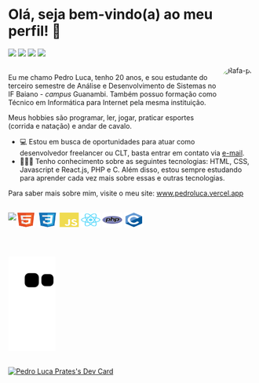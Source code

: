 # Olá, seja bem-vindo(a) ao meu perfil! 👋

<div>
  <a href="https://www.linkedin.com/in/pedro-luca-prates/" target="_blank"><img src="https://img.shields.io/badge/-LinkedIn-%230077B5?style=for-the-badge&logo=linkedin&logoColor=white" target="_blank"></a> 
  <a href = "mailto:pedrolucadev@outlook.com"><img src="https://img.shields.io/badge/Email-0078D4?style=for-the-badge&logo=microsoft-outlook&logoColor=white" target="_blank"></a>
  <a href="https://instagram.com/pe.uuh" target="_blank"><img src="https://img.shields.io/badge/-Instagram-%23E4405F?style=for-the-badge&logo=instagram&logoColor=white" target="_blank"></a>
  <a href="https://open.spotify.com/user/a0nbictednh842ioypq5ptw7h?si=u1BlvzIZRTqeUKD4E_PyMg" target="_blank"><img src="https://img.shields.io/badge/Spotify-1ED760?&style=for-the-badge&logo=spotify&logoColor=white" target="_blank"></a>
</div>
<br>
<div>
  <img align="right" alt="Rafa-pic" height="150" style="border-radius:50px;" src="https://github.com/TheDudeThatCode/TheDudeThatCode/raw/master/Assets/Developer.gif?raw=true">
</div>
<div>
<p>Eu me chamo Pedro Luca, tenho 20 anos, e sou estudante do terceiro semestre de Análise e Desenvolvimento de Sistemas no IF Baiano - <em>campus</em> Guanambi. Também possuo formação como Técnico em Informática para Internet pela mesma instituição.</p>
<p>Meus hobbies são programar, ler, jogar, praticar esportes (corrida e natação) e andar de cavalo.</p>
  
- 💻 Estou em busca de oportunidades para atuar como desenvolvedor freelancer ou CLT, basta entrar em contato via <a href="mailto: pedrolucaofc@outlook.com">e-mail</a>.
- 👨🏻‍💻 Tenho conhecimento sobre as seguintes tecnologias: HTML, CSS, Javascript e React.js, PHP e C. Além disso, estou sempre estudando para aprender cada vez mais sobre essas e outras tecnologias.

<p>Para saber mais sobre mim, visite o meu site: <a href="https://pedroluca.vercel.app" target="_blank">www.pedroluca.vercel.app</a></p>
</div>
<br>
<div style="display: flex;">
  <div>
    <a href="https://pedroluca.vercel.app">
      <img height="180em" src="https://github-readme-stats.vercel.app/api/top-langs/?username=pedroluca&layout=compact&langs_count=7&theme=tokyonight">
    </a>
  </div>
  <div>
    <img align="center" alt="Pedro-HTML" height="30" width="40" src="https://raw.githubusercontent.com/devicons/devicon/master/icons/html5/html5-original.svg">
    <img align="center" alt="Pedro-CSS" height="30" width="40" src="https://raw.githubusercontent.com/devicons/devicon/master/icons/css3/css3-original.svg">
    <img align="center" alt="Pedro-Js" height="30" width="40" src="https://raw.githubusercontent.com/devicons/devicon/master/icons/javascript/javascript-plain.svg">
    <img align="center" alt="Pedro-React" height="30" width="40" src="https://raw.githubusercontent.com/devicons/devicon/master/icons/react/react-original.svg">
    <img align="center" alt="Pedro-PHP" height="30" width="40" src="https://raw.githubusercontent.com/devicons/devicon/master/icons/php/php-original.svg">
    <img align="center" alt="Pedro-Csharp" height="30" width="40" src="https://raw.githubusercontent.com/devicons/devicon/master/icons/c/c-original.svg">
  </div>
</div>
  
##
  
<br>
  
![Snake animation](https://github.com/pedroluca/pedroluca/blob/output/github-contribution-grid-snake.svg)

##
<div>
  <a href="https://app.daily.dev/pedroluca"><img src="https://api.daily.dev/devcards/3be6a7a65c11406aa5a1845c680e4e30.png?r=3ks" width="400" alt="Pedro Luca Prates's Dev Card"/></a>
</div>
